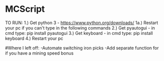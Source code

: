 # MCScript

TO RUN:
1.) Get python 3 - https://www.python.org/downloads/
    1a.) Restart your pc if you can't type in the following commands
2.) Get pyautogui - in cmd type: pip install pyautogui
3.) Get keyboard - in cmd type: pip install keyboard
4.) Restart your pc

#Where I left off:
-Automate switching iron picks
-Add separate function for if you have a mining speed bonus